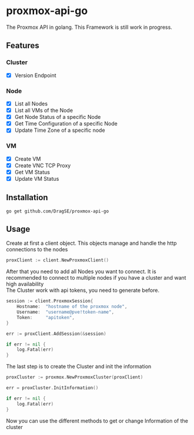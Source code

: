 # proxmox-api-go

The Proxmox API in golang. This Framework is still work in progress.

## Features

### Cluster
- [x] Version Endpoint

### Node
- [x] List all Nodes
- [x] List all VMs of the Node
- [x] Get Node Status of a specific Node
- [x] Get Time Configuration of a specific Node
- [x] Update Time Zone of a specific node

### VM
- [x] Create VM
- [x] Create VNC TCP Proxy
- [x] Get VM Status
- [x] Update VM Status

## Installation

``go get github.com/DragSE/proxmox-api-go``

## Usage

Create at first a client object. This objects manage and handle the http connections to the nodes

```go
proxClient := client.NewProxmoxClient()
```

After that you need to add all Nodes you want to connect. It is recommended to connect to multiple nodes if you have a 
cluster and want high availability  
The Cluster work with api tokens, you need to generate before.

```go
session := client.ProxmoxSession{
    Hostname:  "hostname of the proxmox node",
    Username:  "username@pve!token-name",
    Token:     "apitoken",
}

err := proxClient.AddSession(&session)

if err != nil {
    log.Fatal(err)
}
```

The last step is to create the Cluster and init the information

````go
proxCluster := proxmox.NewProxmoxCluster(proxClient)

err = proxCluster.InitInformation()

if err != nil {
    log.Fatal(err)
}

````

Now you can use the different methods to get or change Information of the cluster 
